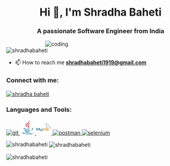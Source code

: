 <h1 align="center">Hi 👋, I'm Shradha Baheti</h1>
<h3 align="center">A passionate Software Engineer from India</h3>
<img align="right" alt="coding" width="400" src="https://www.google.com/url?sa=i&url=https%3A%2F%2Fgithub.com%2FGulchinTaghizade&psig=AOvVaw3ViU3NsCcP7vAEk3h0emBH&ust=1690791014388000&source=images&cd=vfe&opi=89978449&ved=0CBEQjRxqFwoTCNjgicD9tYADFQAAAAAdAAAAABAS">

<p align="left"> <img src="https://komarev.com/ghpvc/?username=shradhabaheti&label=Profile%20views&color=0e75b6&style=flat" alt="shradhabaheti" /> </p>

- 📫 How to reach me **shradhabaheti1919@gmail.com**

<h3 align="left">Connect with me:</h3>
<p align="left">
<a href="https://linkedin.com/in/shradha baheti" target="blank"><img align="center" src="https://raw.githubusercontent.com/rahuldkjain/github-profile-readme-generator/master/src/images/icons/Social/linked-in-alt.svg" alt="shradha baheti" height="30" width="40" /></a>
</p>

<h3 align="left">Languages and Tools:</h3>
<p align="left"> <a href="https://git-scm.com/" target="_blank" rel="noreferrer"> <img src="https://www.vectorlogo.zone/logos/git-scm/git-scm-icon.svg" alt="git" width="40" height="40"/> </a> <a href="https://www.java.com" target="_blank" rel="noreferrer"> <img src="https://raw.githubusercontent.com/devicons/devicon/master/icons/java/java-original.svg" alt="java" width="40" height="40"/> </a> <a href="https://www.mysql.com/" target="_blank" rel="noreferrer"> <img src="https://raw.githubusercontent.com/devicons/devicon/master/icons/mysql/mysql-original-wordmark.svg" alt="mysql" width="40" height="40"/> </a> <a href="https://postman.com" target="_blank" rel="noreferrer"> <img src="https://www.vectorlogo.zone/logos/getpostman/getpostman-icon.svg" alt="postman" width="40" height="40"/> </a> <a href="https://www.selenium.dev" target="_blank" rel="noreferrer"> <img src="https://raw.githubusercontent.com/detain/svg-logos/780f25886640cef088af994181646db2f6b1a3f8/svg/selenium-logo.svg" alt="selenium" width="40" height="40"/> </a> </p>

<p><img align="left" src="https://github-readme-stats.vercel.app/api/top-langs?username=shradhabaheti&show_icons=true&locale=en&layout=compact" alt="shradhabaheti" /></p>

<p>&nbsp;<img align="center" src="https://github-readme-stats.vercel.app/api?username=shradhabaheti&show_icons=true&locale=en" alt="shradhabaheti" /></p>

<p><img align="center" src="https://github-readme-streak-stats.herokuapp.com/?user=shradhabaheti&" alt="shradhabaheti" /></p>
